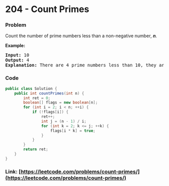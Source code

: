 # 204 - Count Primes

### Problem
<p>Count the number of prime numbers less than a non-negative number, <b><i>n</i></b>.</p>

<p><strong>Example:</strong></p>

<pre>
<strong>Input:</strong> 10
<strong>Output:</strong> 4
<strong>Explanation:</strong> There are 4 prime numbers less than 10, they are 2, 3, 5, 7.
</pre>


### Code
```java
public class Solution {
    public int countPrimes(int n) {
        int ret = 0;
        boolean[] flags = new boolean[n];
        for (int i = 2; i < n; ++i) {
            if (!flags[i]) {
                ret++;
                int j = (n - 1) / i;
                for (int k = 2; k <= j; ++k) {
                    flags[i * k] = true;
                }
            }
        }
        return ret;
    }
}
```
### Link: [https://leetcode.com/problems/count-primes/](https://leetcode.com/problems/count-primes/)
